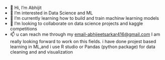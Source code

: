 - 👋 Hi, I’m Abhijit
- 👀 I’m interested in Data Science and ML 
- 🌱 I’m currently learning how to build and train machinw learning models
- 💞️ I’m looking to collaborate on data science projects and kaggle competitions
- 📫 u can reach me through my email-abhijeetsarkar416@gmail.com 
I am really looking forward to work on this fields.
i have done projest based learning in ML,and i use R studio or Pandas (python package) for data cleaning and and visualization 
